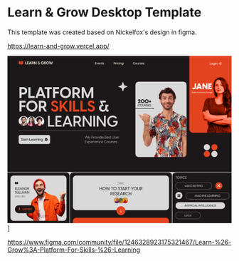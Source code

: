# Learn & Grow Desktop Template

This template was created based on Nickelfox's design in figma.

https://learn-and-grow.vercel.app/

![Template](https://github.com/BrandonGrimaldoM/LearnAndGrow-Nickelfox/blob/master/learngrow.png)]

https://www.figma.com/community/file/1246328923175321467/Learn-%26-Grow%3A-Platform-For-Skills-%26-Learning
